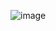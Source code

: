 ![image](https://github.com/Kurymshina/3.1.-Docker/assets/127852172/7aa8e014-bf86-4a10-b4d8-b288896050ba)
